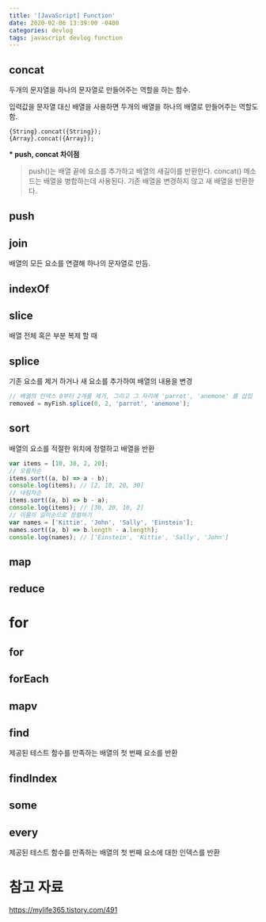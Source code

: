 ```yaml
---
title: '[JavaScript] Function'
date: 2020-02-06 13:39:00 -0400
categories: devlog
tags: javascript devlog function
---
```


## concat

두개의 문자열을 하나의 문자열로 만들어주는 역할을 하는 함수.

입력값을 문자열 대신 배열을 사용하면 두개의 배열을 하나의 배열로 만들어주는 역할도 함.

```
{String}.concat({String});
{Array}.concat({Array});

```

**\* push, concat 차이점**

> push()는 배열 끝에 요소를 추가하고 배열의 새길이를 반환한다. concat() 메소드는 배열을 병합하는데 사용된다. 기존 배열을 변경하지 않고 새 배열을 반환한다.

## push

## join

배열의 모든 요소를 연결해 하나의 문자열로 만듬.

## indexOf

## slice
배열 전체 혹은 부분 복제 할 때

## splice

기존 요소를 제거 하거나 새 요소를 추가하여 배열의 내용을 변경


```javascript
// 배열의 인덱스 0부터 2개를 제거, 그리고 그 자리에 'parrot', 'anemone' 를 삽입
removed = myFish.splice(0, 2, 'parrot', 'anemone');
```
## sort

배열의 요소를 적절한 위치에 정렬하고 배열을 반환
```javascript
var items = [10, 30, 2, 20];
// 오름차순
items.sort((a, b) => a - b);
console.log(items); // [2, 10, 20, 30]
// 내림차순
items.sort((a, b) => b - a);
console.log(items); // [30, 20, 10, 2]
// 이름의 길이순으로 정렬하기
var names = ['Kittie', 'John', 'Sally', 'Einstein'];
names.sort((a, b) => b.length - a.length);
console.log(names); // ['Einstein', 'Kittie', 'Sally', 'John']
```

## map

## reduce

# for

## for

## forEach

## mapv

## find

제공된 테스트 함수를 만족하는 배열의 첫 번째 요소를 반환

## findIndex

## some

## every

제공된 테스트 함수를 만족하는 배열의 첫 번째 요소에 대한 인덱스를 반환

# 참고 자료
https://mylife365.tistory.com/491